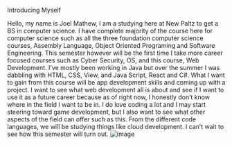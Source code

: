 Introducing Myself

Hello, my name is Joel Mathew, I am a studying here at New Paltz to get a BS in computer science. I have complete majority of the course here for computer science such as all the three foundation computer science courses, Assembly Language, Object Oriented Programing and Software Engineering. This semester however will be the first time I take more career focused courses such as Cyber Security, OS, and this course, Web Development. I’ve mostly been working in Java but over the summer I was dabbling with HTML, CSS, View, and Java Script, React and C#. 
What I want to gain from this course will be app development skills and coming up with a project. I want to see what web development all is about and see if I want to use it as a future career because as of right now, I honestly don’t know where in the field I want to be in. I do love coding a lot and I may start steering toward game development, but I also want to see what other aspects of the field can offer such as this. From the different code languages, we will be studying things like cloud development. I can’t wait to see how this semester will turn out.
![image](https://github.com/user-attachments/assets/3c67356c-e2ac-4912-8dd3-b895626d964a)

